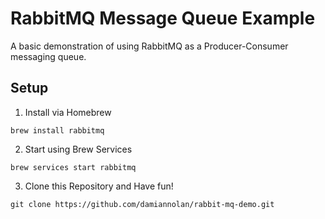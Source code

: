 # RabbitMQ Message Queue Example

A basic demonstration of using RabbitMQ as a Producer-Consumer messaging queue.

## Setup

1. Install via Homebrew

```
brew install rabbitmq
```

2. Start using Brew Services

```
brew services start rabbitmq
```

3. Clone this Repository and Have fun!

```
git clone https://github.com/damiannolan/rabbit-mq-demo.git
```

